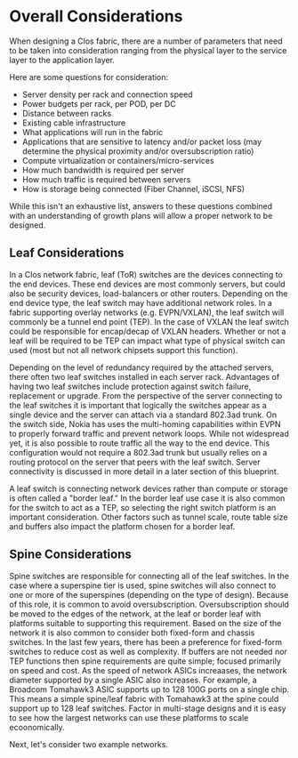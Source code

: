 # Overall Considerations

When designing a Clos fabric, there are a number of parameters that need to be taken into consideration ranging from the physical layer to the service layer to the application layer.

Here are some questions for consideration:

* Server density per rack and connection speed
* Power budgets per rack, per POD, per DC
* Distance between racks
* Existing cable infrastructure
* What applications will run in the fabric
* Applications that are sensitive to latency and/or packet loss (may determine the physical proximity and/or oversubscription ratio)
* Compute virtualization or containers/micro-services
* How much bandwidth is required per server
* How much traffic is required between servers
* How is storage being connected (Fiber Channel, iSCSI, NFS)

While this isn't an exhaustive list, answers to these questions combined with an understanding of growth plans will allow a proper network to be designed.


## Leaf Considerations

In a Clos network fabric, leaf (ToR) switches are the devices connecting to the end devices.
These end devices are most commonly servers, but could also be security devices, load-balancers or other routers.
Depending on the end device type, the leaf switch may have additional network roles.
In a fabric supporting overlay networks (e.g. EVPN/VXLAN), the leaf switch will commonly be a tunnel end point (TEP).
In the case of VXLAN the leaf switch could be responsible for encap/decap of VXLAN headers.
Whether or not a leaf will be required to be TEP can impact what type of physical switch can used (most but not all network chipsets support this function).

Depending on the level of redundancy required by the attached servers, there often two leaf switches installed in each server rack.
Advantages of having two leaf switches include protection against switch failure, replacement or upgrade.
From the perspective of the server connecting to the leaf switches it is important that logically the switches appear as a single device and the server can attach via a standard 802.3ad trunk.
On the switch side, Nokia has uses the multi-homing capabilities within EVPN to properly forward traffic and prevent network loops.
While not widespread yet, it is also possible to route traffic all the way to the end device.
This configuration would not require a 802.3ad trunk but usually relies on a routing protocol on the server that peers with the leaf switch.
Server connectivity is discussed in more detail in a later section of this blueprint.

A leaf switch is connecting network devices rather than compute or storage is often called a "border leaf."
In the border leaf use case it is also common for the switch to act as a TEP, so selecting the right switch platform is an important consideration.
Other factors such as tunnel scale, route table size and buffers also impact the platform chosen for a border leaf.


## Spine Considerations

Spine switches are responsible for connecting all of the leaf switches.
In the case where a superspine tier is used, spine switches will also connect to one or more of the superspines (depending on the type of design).
Because of this role, it is common to avoid oversubscription.
Oversubscription should be moved to the edges of the network, at the leaf or border leaf with platforms suitable to supporting this requirement.
Based on the size of the network it is also common to consider both fixed-form and chassis switches.
In the last few years, there has been a preference for fixed-form switches to reduce cost as well as complexity.
If buffers are not needed nor TEP functions then spine requirements are quite simple; focused primarily on speed and cost.
As the speed of network ASICs increaases, the network diameter supported by a single ASIC also increases.
For example, a Broadcom Tomahawk3 ASIC supports up to 128 100G ports on a single chip.
This means a simple spine/leaf fabric with Tomahawk3 at the spine could support up to 128 leaf switches.
Factor in multi-stage designs and it is easy to see how the largest networks can use these platforms to scale ecoonomically.

Next, let's consider two example networks.
